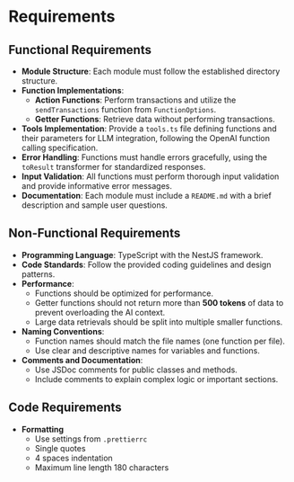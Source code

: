 # Requirements

## Functional Requirements

- **Module Structure**: Each module must follow the established directory structure.
- **Function Implementations**:
  - **Action Functions**: Perform transactions and utilize the `sendTransactions` function from `FunctionOptions`.
  - **Getter Functions**: Retrieve data without performing transactions.
- **Tools Implementation**: Provide a `tools.ts` file defining functions and their parameters for LLM integration, following the OpenAI function calling specification.
- **Error Handling**: Functions must handle errors gracefully, using the `toResult` transformer for standardized responses.
- **Input Validation**: All functions must perform thorough input validation and provide informative error messages.
- **Documentation**: Each module must include a `README.md` with a brief description and sample user questions.

## Non-Functional Requirements

- **Programming Language**: TypeScript with the NestJS framework.
- **Code Standards**: Follow the provided coding guidelines and design patterns.
- **Performance**:
  - Functions should be optimized for performance.
  - Getter functions should not return more than **500 tokens** of data to prevent overloading the AI context.
  - Large data retrievals should be split into multiple smaller functions.
- **Naming Conventions**:
  - Function names should match the file names (one function per file).
  - Use clear and descriptive names for variables and functions.
- **Comments and Documentation**:
  - Use JSDoc comments for public classes and methods.
  - Include comments to explain complex logic or important sections.

## Code Requirements

- **Formatting**
  - Use settings from `.prettierrc`
  - Single quotes
  - 4 spaces indentation
  - Maximum line length 180 characters

